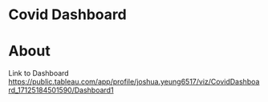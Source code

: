 # Covid Dashboard

# About


Link to Dashboard
https://public.tableau.com/app/profile/joshua.yeung6517/viz/CovidDashboard_17125184501590/Dashboard1
